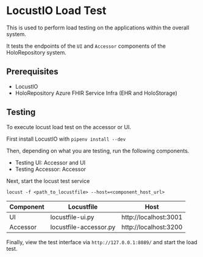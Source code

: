 # LocustIO Load Test
This is used to perform load testing on the applications within the overall system.

It tests the endpoints of the `UI` and `Accessor` components of the HoloRepository system.

## Prerequisites
- LocustIO
- HoloRepository Azure FHIR Service Infra (EHR and HoloStorage)

## Testing
To execute locust load test on the accessor or UI.

First install LocustIO with `pipenv install --dev`

Then, depending on what you are testing, run the following components.
- Testing UI: Accessor and UI
- Testing Accessor: Accessor

Next, start the locust test service

```
locust -f <path_to_locustfile> --host=<component_host_url>
```

| Component | Locustfile             | Host                  |
|-----------|------------------------|-----------------------|
| UI        | locustfile-ui.py       | http://localhost:3001 |
| Accessor  | locustfile-accessor.py | http://localhost:3200 |

Finally, view the test interface via `http://127.0.0.1:8089/` and start the load test.


